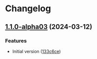# Changelog

## [1.1.0-alpha03](https://github.com/flovogt/test-lib-rp-sp/compare/sam-lib-v1.0.0-alpha03...sam-lib-v1.1.0-alpha03) (2024-03-12)


### Features

* Initial version ([133c6ce](https://github.com/flovogt/test-lib-rp-sp/commit/133c6ceb0041eccd31c04079b512b101389d0503))
